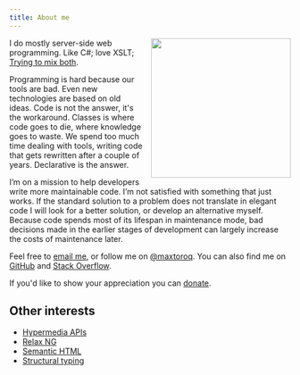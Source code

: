 ```yaml
---
title: About me
---
```


<img src="{{ site.github.owner_gravatar_url }}" style="clear: right; float: right; margin-bottom: 1em; margin-left: 1em; width: 250px; max-width: 100%"/>

I do mostly server-side web programming. Like C#; love XSLT; [Trying to mix both](/XCST/).

Programming is hard because our tools are bad. Even new technologies are based on old ideas. Code is not the answer, it's the workaround. Classes is where code goes to die, where knowledge goes to waste. We spend too much time dealing with tools, writing code that gets rewritten after a couple of years. Declarative is the answer.

I’m on a mission to help developers write more maintainable code. I’m not satisfied with something that just works. If the standard solution to a problem does not translate in elegant code I will look for a better solution, or develop an alternative myself. Because code spends most of its lifespan in maintenance mode, bad decisions made in the earlier stages of development can largely increase the costs of maintenance later.

Feel free to [email me](mailto:maxtoroq@gmail.com), or follow me on [@maxtoroq](https://twitter.com/maxtoroq). You can also find me on [GitHub](https://github.com/maxtoroq) and [Stack Overflow](http://stackoverflow.com/users/39923).

If you'd like to show your appreciation you can [donate](donate.html).

Other interests
---------------
- [Hypermedia APIs](https://en.wikipedia.org/wiki/Hypermedia_as_the_Engine_of_Application_State)
- [Relax NG](https://en.wikipedia.org/wiki/RELAX_NG)
- [Semantic HTML](https://en.wikipedia.org/wiki/Semantic_HTML)
- [Structural typing](https://en.wikipedia.org/wiki/Structural_type_system)

